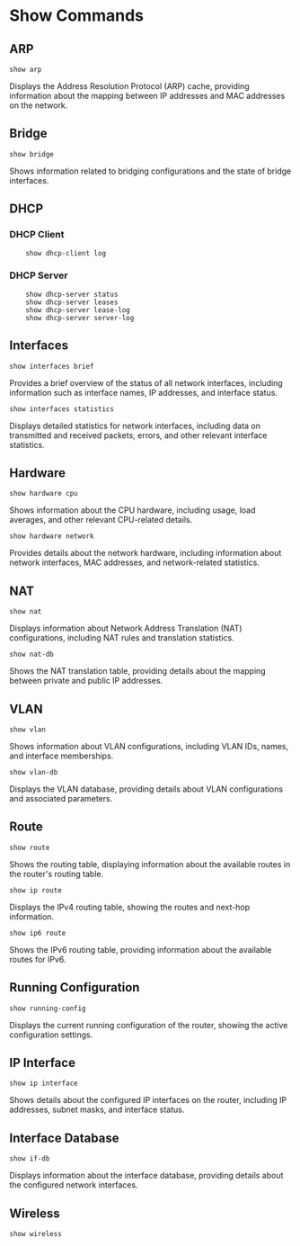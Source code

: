 # Show Commands

## ARP

```text
show arp
```

Displays the Address Resolution Protocol (ARP) cache, providing information about the mapping between IP addresses and MAC addresses on the network.

## Bridge

```text
show bridge
```

Shows information related to bridging configurations and the state of bridge interfaces.

## DHCP

### DHCP Client

```text
    show dhcp-client log
```

### DHCP Server

```text
    show dhcp-server status
    show dhcp-server leases
    show dhcp-server lease-log
    show dhcp-server server-log        
```

## Interfaces

```text
show interfaces brief
```

Provides a brief overview of the status of all network interfaces, including information such as interface names, IP addresses, and interface status.

```text
show interfaces statistics
```

Displays detailed statistics for network interfaces, including data on transmitted and received packets, errors, and other relevant interface statistics.

## Hardware

```text
show hardware cpu
```

Shows information about the CPU hardware, including usage, load averages, and other relevant CPU-related details.

```text
show hardware network
```

Provides details about the network hardware, including information about network interfaces, MAC addresses, and network-related statistics.

## NAT

```text
show nat
```

Displays information about Network Address Translation (NAT) configurations, including NAT rules and translation statistics.

```text
show nat-db
```

Shows the NAT translation table, providing details about the mapping between private and public IP addresses.

## VLAN

```text
show vlan
```

Shows information about VLAN configurations, including VLAN IDs, names, and interface memberships.

```text
show vlan-db
```

Displays the VLAN database, providing details about VLAN configurations and associated parameters.

## Route

```text
show route
```

Shows the routing table, displaying information about the available routes in the router's routing table.

```text
show ip route
```

Displays the IPv4 routing table, showing the routes and next-hop information.

```text
show ip6 route
```

Shows the IPv6 routing table, providing information about the available routes for IPv6.

## Running Configuration

```text
show running-config
```

Displays the current running configuration of the router, showing the active configuration settings.

## IP Interface

```text
show ip interface
```

Shows details about the configured IP interfaces on the router, including IP addresses, subnet masks, and interface status.

## Interface Database

```text
show if-db
```

Displays information about the interface database, providing details about the configured network interfaces.

## Wireless

```text
show wireless
```
